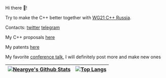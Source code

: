 Hi there 👋!

Try to make the С++ better together with [WG21 C++ Russia](https://stdcpp.ru/en/about).

Сontacts: <!--[linkedin](https://www.linkedin.com/in/neargye/)--> [twitter](https://twitter.com/Neargye) [telegram](https://t.me/neargye)

My C++ proposals [here](https://github.com/Neargye/WG21)

My patents [here](https://uspto.report/patent/search/Goncharov;%20Daniil%20Olegovich)

My favorite [conference talk](https://youtu.be/xgPuEv9sfmc), I will definitely post more and make new ones

| [![Neargye's Github Stats](https://github-readme-stats.vercel.app/api?username=neargye&include_all_commits=true&count_private=true&show_icons=true&theme=dark)](https://github.com/Neargye) | [![Top Langs](https://github-readme-stats.vercel.app/api/top-langs/?username=neargye&layout=compact&langs_count=3&theme=dark)](https://github.com/Neargye) |
|---|---|
